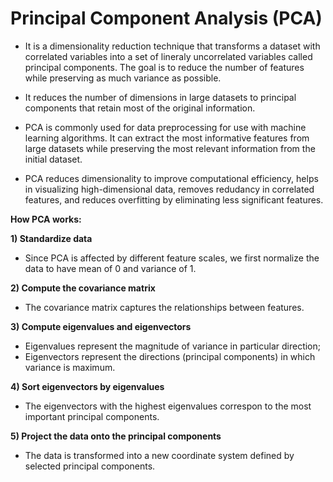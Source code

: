 # **Principal Component Analysis (PCA)**

* It is a dimensionality reduction technique that transforms a dataset with correlated variables into a set of lineraly uncorrelated variables called principal components. The goal is to reduce the number of features while preserving as much variance as possible.

* It reduces the number of dimensions in large datasets to principal components that retain most of the original information.

* PCA is commonly used for data preprocessing for use with machine learning algorithms. It can extract the most informative features from large datasets while preserving the most relevant information from the initial dataset.

* PCA reduces dimensionality to improve computational efficiency, helps in visualizing high-dimensional data, removes redudancy in correlated features, and reduces overfitting by eliminating less significant features.

**How PCA works:**

**1) Standardize data**

- Since PCA is affected by different feature scales, we first normalize the data to have mean of 0 and variance of 1.

**2) Compute the covariance matrix**

- The covariance matrix captures the relationships between features.

**3) Compute eigenvalues and eigenvectors**

- Eigenvalues represent the magnitude of variance in particular direction;
- Eigenvectors represent the directions (principal components) in which variance is maximum.

**4) Sort eigenvectors by eigenvalues**

- The eigenvectors with the highest eigenvalues correspon to the most important principal components.

**5) Project the data onto the principal components**

- The data is transformed into a new coordinate system defined by selected principal components.

